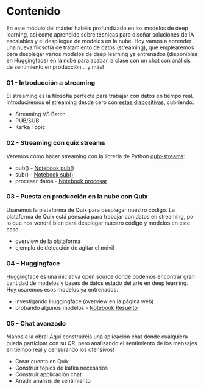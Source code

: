 # Contenido
En este módulo del máster habéis profundizado en los modelos de deep learning, así como aprendido sobre técnicas para diseñar soluciones de IA escalables y el despliegue de modelos en la nube. Hoy vamos a aprender una nueva filosofía de tratamiento de datos (streaming), que emplearemos para desplegar varios modelos de deep learning ya entrenados (disponibles en Huggingface) en la nube para acabar la clase con un chat con análisis de sentimiento en producción... y más!

### 01 - Introducción a streaming
El streaming es la filosofía perfecta para trabajar con datos en tiempo real. Introduciremos el streaming desde cero con [estas diapositivas](https://docs.google.com/presentation/d/1EKRt9y7TO89-rtDL43ugjt5KC4SgO4Ysek0fSrpdiKM/edit?usp=sharing), cubriendo:
- Streaming VS Batch
- PUB/SUB
- Kafka Topic

### 02 - Streaming con quix streams
Veremos cómo hacer streaming con la librería de Python [quix-streams](https://github.com/quixio/quix-streams):
- pub() - [Notebook pub()](https://colab.research.google.com/github/JotaBlanco/TheValley/blob/main/Mini%20Datathon/Notebooks/Quix_Streams_PUB.ipynb)
- sub() - [Notebook sub()](https://colab.research.google.com/github/JotaBlanco/TheValley/blob/main/Mini%20Datathon/Notebooks/Quix_Streams_SUB.ipynb)
- procesar datos - [Notebook procesar](https://colab.research.google.com/github/JotaBlanco/TheValley/blob/main/Mini%20Datathon/Notebooks/Quix_Streams_PROCESS.ipynb)

### 03 - Puesta en producción en la nube con Quix
Usaremos la plataforma de Quix para desplegar nuestro código. La plataforma de Quix está pensada para trabajar con datos en streaming, por lo que nos vendrá bien para desplegar nuestro código y modelos en este caso.
- overview de la plataforma
- ejemplo de detección de agitar el móvil

### 04 - Huggingface
[Huggingface](https://huggingface.co/) es una iniciativa open source donde podemos encontrar gran cantidad de modelos y bases de datos estado del arte en deep learning. Hoy usaremos esos modelos ya entrenados.
- investigando Huggingface (overview en la página web)
- probando algunos modelos - [Notebook Resuelto](https://colab.research.google.com/github/JotaBlanco/TheValley/blob/main/Mini%20Datathon/Notebooks/Hugging_Face.ipynb)

### 05 - Chat avanzado
Manos a la obra! Aquí construiréis una aplicación chat dónde cualquiera pueda participar con su QR, pero analizando el sentimiento de los mensajes en tiempo real y censurando los ofensivos!
- Crear cuenta en Quix
- Construír topics de kafka necesarios
- Construir applicación chat
- Añadir análisis de sentimiento

 
